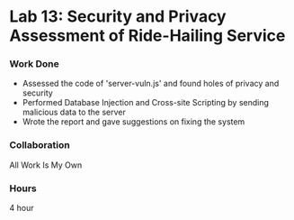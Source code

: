 # Lab 13: Security and Privacy Assessment of Ride-Hailing Service

### Work Done
- Assessed the code of 'server-vuln.js' and found holes of privacy and security
- Performed Database Injection and Cross-site Scripting by sending malicious data to the server
- Wrote the report and gave suggestions on fixing the system

### Collaboration
All Work Is My Own

### Hours
4 hour